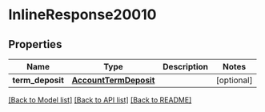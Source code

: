 # InlineResponse20010

## Properties
Name | Type | Description | Notes
------------ | ------------- | ------------- | -------------
**term_deposit** | [**AccountTermDeposit**](AccountTermDeposit.md) |  | [optional] 

[[Back to Model list]](../README.md#documentation-for-models) [[Back to API list]](../README.md#documentation-for-api-endpoints) [[Back to README]](../README.md)


